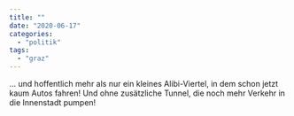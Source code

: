 ```yaml
---
title: ""
date: "2020-06-17"
categories: 
  - "politik"
tags: 
  - "graz"
---
```


... und hoffentlich mehr als nur ein kleines Alibi-Viertel, in dem schon jetzt kaum Autos fahren! Und ohne zusätzliche Tunnel, die noch mehr Verkehr in die Innenstadt pumpen!
